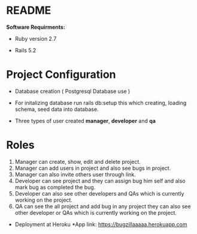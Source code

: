 
# README

**Software Requirments:**

* Ruby version 2.7

* Rails 5.2

# Project Configuration

* Database creation ( Postgresql Database use )

* For initalizing database run rails db:setup this which creating, loading schema, seed data into database.

* Three types of user created **manager**, **developer** and **qa**



# Roles

1. Manager can create, show, edit and delete project.
2. Manager can add users in project and also see bugs in project.
3. Manager can also invite others user through link.
4. Developer can see project and they can assign bug him self and also mark bug as completed the bug.
5. Developer can also see other developers and QAs which is currently working on the project.
6. QA can see the all project and add bug in any project they can also see other developer or QAs which is currently working on the project.

* Deployment at Heroku
*App link: https://bugzillaaaaa.herokuapp.com




